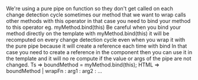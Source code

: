 We're using a pure pipe on function so they don't get called on each change detection cycle
sometimes our method that we want to wrap calls other methods with this operator in that case you need to bind your method to this operator eg. myMethod.bind(this)
Be careful when you bind your method directly on the template with myMethod.bind(this) it will be recomputed on every change detection cycle even when you wrap it with the pure pipe because it will create a reference each time with bind
In that case you need to create a reference in the component then you can use it in the template and it will no re compute if the value or args of the pipe are not changed.
Ts => boundMethod = myMethod.bind(this);
HTML => boundMethod | wrapFn : arg1 : arg2 : ...
